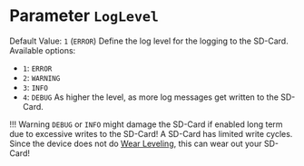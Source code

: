 # Parameter `LogLevel`
Default Value: `1` (`ERROR`)
Define the log level for the logging to the SD-Card.
Available options:

- `1`: `ERROR`
- `2`: `WARNING`
- `3`: `INFO`
- `4`: `DEBUG`
As higher the level, as more log messages get written to the SD-Card.

!!! Warning
    `DEBUG` or `INFO` might damage the SD-Card if enabled long term due to excessive writes to the SD-Card!
    A SD-Card has limited write cycles. Since the device does not do [Wear Leveling](https://en.wikipedia.org/wiki/Wear_leveling), this can wear out your SD-Card!
